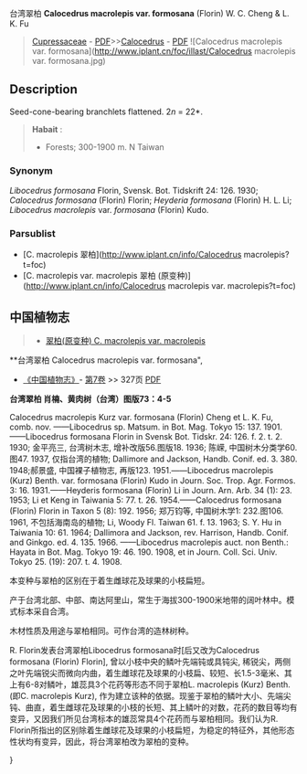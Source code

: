 台湾翠柏 **Calocedrus macrolepis var. formosana** (Florin) W. C. Cheng & L. K. Fu

> [Cupressaceae](http://www.iplant.cn/info/Cupressaceae?t=foc) - [PDF](http://www.iplant.cn/foc/pdf/Cupressaceae.pdf)>>[Calocedrus](http://www.iplant.cn/info/Calocedrus?t=foc) - [PDF](http://www.iplant.cn/foc/pdf/Calocedrus.pdf)
![Calocedrus macrolepis var. formosana](http://www.iplant.cn/foc/illast/Calocedrus macrolepis var. formosana.jpg)

## Description

Seed-cone-bearing branchlets flattened. 2*n* = 22*.


> **Habait** : 
>*  Forests; 300-1900 m. N Taiwan

### Synonym
*Libocedrus formosana* Florin, Svensk. Bot. Tidskrift 24: 126. 1930; *Calocedrus formosana* (Florin) Florin; *Heyderia formosana* (Florin) H. L. Li; *Libocedrus macrolepis* var. *formosana* (Florin) Kudo.



### Parsublist

* [C.  macrolepis  翠柏](http://www.iplant.cn/info/Calocedrus macrolepis?t=foc)
* [C.  macrolepis var. macrolepis  翠柏 (原变种)](http://www.iplant.cn/info/Calocedrus macrolepis var. macrolepis?t=foc)

## 中国植物志

> * [翠柏(原变种)  C.  macrolepis var. macrolepis](Calocedrus-macrolepis-var-macrolepis-翠柏(原变种).md)


**台湾翠柏 Calocedrus macrolepis var. formosana",



* [《中国植物志》](http://www.iplant.cn/frps)- [第7卷](http://www.iplant.cn/frps/vol/7) >> 327页 [PDF](http://www.iplant.cn/frps/pdf/7/327.pdf)


**台湾翠柏 肖楠、黄肉树（台湾）图版73：4-5**

Calocedrus macrolepis Kurz var. formosana (Florin) Cheng et L. K. Fu, comb. nov. ——Libocedrus sp. Matsum. in Bot. Mag. Tokyo 15: 137. 1901. ——Libocedrus formosana Florin in Svensk Bot. Tidskr. 24: 126. f. 2. t. 2. 1930; 金平亮三, 台湾树木志, 增补改版56.图版18. 1936; 陈嵘, 中国树木分类学60. 图47. 1937, 仅指台湾的植物; Dallimore and Jackson, Handb. Conif. ed. 3. 380. 1948;郝景盛, 中国裸子植物志, 再版123. 1951.——Libocedrus macrolepis (Kurz) Benth. var. formosana (Florin) Kudo in Journ. Soc. Trop. Agr. Formos. 3: 16. 1931.——Heyderis formosana (Florin) Li in Journ. Arn. Arb. 34 (1): 23. 1953; Li et Keng in Taiwania 5: 77. t. 26. 1954.——Calocedrus formosana (Florin) Florin in Taxon 5 (8): 192. 1956; 郑万钧等, 中国树木学1: 232.图106. 1961, 不包括海南岛的植物; Li, Woody Fl. Taiwan 61. f. 13. 1963; S. Y. Hu in Taiwania 10: 61. 1964; Dallimora and Jackson, rev. Harrison, Handb. Conif. and Ginkgo. ed. 4. 135. 1966. ——Libocedrus macrolepis auct. non Benth.: Hayata in Bot. Mag. Tokyo 19: 46. 190. 1908, et in Journ. Coll. Sci. Univ. Tokyo 25. (19): 207. t. 4. 1908.

本变种与翠柏的区别在于着生雌球花及球果的小枝扁短。

产于台湾北部、中部、南达阿里山，常生于海拔300-1900米地带的阔叶林中。模式标本采自合湾。

木材性质及用途与翠柏相同。可作台湾的造林树种。

R. Florin发表台湾翠柏Libocedrus formosana时[后又改为Calocedrus formosana (Florin) Florin], 曾以小枝中央的鳞叶先端钝或具钝尖, 稀锐尖，两侧之叶先端锐尖而微向内曲，着生雌球花及球果的小枝扁、较短、长1.5-3毫米、其上有6-8对鳞叶，雄蕊具3个花药等形态不同于翠柏L. macrolepis (Kurz) Benth. (即C. macrolepis Kurz), 作为建立该种的依据。现鉴于翠柏的鳞叶大小、先端尖钝、曲直，着生雌球花及球果的小枝的长短、其上鳞叶的对数，花药的数目等均有变异，又因我们所见台湾标本的雄蕊常具4个花药而与翠柏相同。我们认为R. Florin所指出的区别除着生雌球花及球果的小枝扁短，为稳定的特征外，其他形态性状均有变异，因此，将台湾翠柏改为翠柏的变种。



}